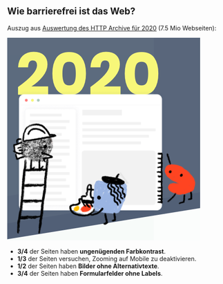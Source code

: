 ## Wie barrierefrei ist das Web?

Auszug aus [Auswertung des HTTP Archive für 2020](https://almanac.httparchive.org/en/2020/accessibility) (7.5 Mio Webseiten):

![Almanac Logo](media/http-archive.png)

<!-- .element class="custom-right" -->

- **3/4** der Seiten haben **ungenügenden Farbkontrast**.
- **1/3** der Seiten versuchen, Zooming auf Mobile zu deaktivieren.
- **1/2** der Seiten haben **Bilder ohne Alternativtexte**.
- **3/4** der Seiten haben **Formularfelder ohne Labels**.
